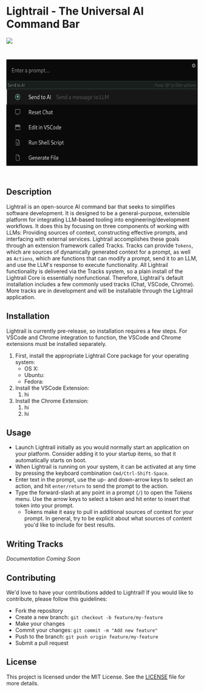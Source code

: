 # Lightrail - The Universal AI Command Bar

[![](https://dcbadge.vercel.app/api/server/57bNyxgb7g)](https://discord.gg/57bNyxgb7g)

<div style="text-align: center; padding: 24px 0">
    <img src="./assets/screenshot1.png" height="280" />
</div>

## Description

Lightrail is an open-source AI command bar that seeks to simplifies software development. It is designed to be a general-purpose, extensible platform for integrating LLM-based tooling into engineering/development workflows. It does this by focusing on three components of working with LLMs: Providing sources of context, constructing effective prompts, and interfacing with external services. Lightrail accomplishes these goals through an extension framework called Tracks. Tracks can provide `Tokens`, which are sources of dynamically generated context for a prompt, as well as `Actions`, which are functions that can modify a prompt, send it to an LLM, and use the LLM's response to execute functionality. All Lightrail functionality is delivered via the Tracks system, so a plain install of the Lightrail Core is essentially nonfunctional. Therefore, Lightrail's default installation includes a few commonly used tracks (Chat, VSCode, Chrome). More tracks are in development and will be installable through the Lightrail application.

## Installation

Lightrail is currently pre-release, so installation requires a few steps. For VSCode and Chrome integration to function, the VSCode and Chrome extensions must be installed separately.

1. First, install the appropriate Lightrail Core package for your operating system:
   - OS X:
   - Ubuntu:
   - Fedora:
2. Install the VSCode Extension:
   1. hi
3. Install the Chrome Extension:
   1. hi
   2. hi

## Usage

- Launch Lightrail initially as you would normally start an application on your platform. Consider adding it to your startup items, so that it automatically starts on boot.
- When Lightrail is running on your system, it can be activated at any time by pressing the keyboard combination `Cmd/Ctrl-Shift-Space`.
- Enter text in the prompt, use the up- and down-arrow keys to select an action, and hit `enter/return` to send the prompt to the action.
- Type the forward-slash at any point in a prompt (`/`) to open the Tokens menu. Use the arrow keys to select a token and hit enter to insert that token into your prompt.
  - Tokens make it easy to pull in additional sources of context for your prompt. In general, try to be explicit about what sources of content you'd like to include for best results.

## Writing Tracks

_Documentation Coming Soon_

## Contributing

We'd love to have your contributions added to Lightrail! If you would like to contribute, please follow this guidelines:

- Fork the repository
- Create a new branch: `git checkout -b feature/my-feature`
- Make your changes
- Commit your changes: `git commit -m "Add new feature"`
- Push to the branch: `git push origin feature/my-feature`
- Submit a pull request

## License

This project is licensed under the MIT License. See the [LICENSE](./LICENSE) file for more details.
